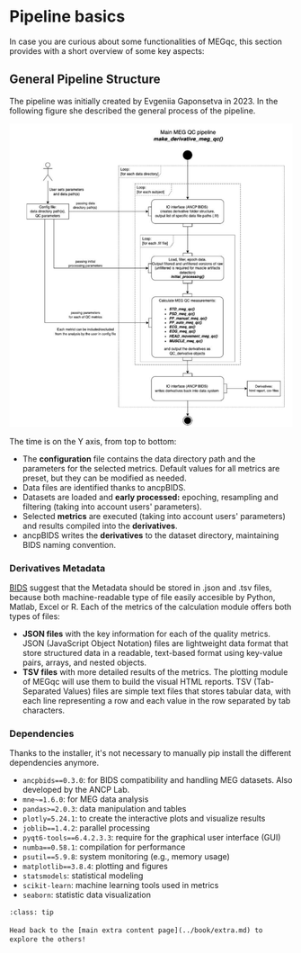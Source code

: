 # Pipeline basics

In case you are curious about some functionalities of MEGqc, this section provides with a short overview of some key aspects:

## General Pipeline Structure
The pipeline was initially created by Evgeniia Gaponsetva in 2023. In the following figure she described the general process of the pipeline.

![Pipeline](../static/pipeline.png)

The time is on the Y axis, from top to bottom: 

- The **configuration** file contains the data directory path and the parameters for the selected metrics. Default values for all metrics are preset, but they can be modified as needed.
- Data files are identified thanks to ancpBIDS.
- Datasets are loaded and **early processed:** epoching, resampling and filtering (taking into account users' parameters).
- Selected **metrics** are executed (taking into account users' parameters) and results compiled into the **derivatives**.
- ancpBIDS writes the **derivatives** to the dataset directory, maintaining BIDS naming convention.

### Derivatives Metadata
[BIDS](./bids.md) suggest that the Metadata should be stored in .json and .tsv files, because both machine-readable type of file easily accesible by Python, Matlab, Excel or R. Each of the metrics of the calculation module offers both types of files:

* **JSON files** with the key information for each of the quality metrics. JSON (JavaScript Object Notation) files are lightweight data format that store structured data in a readable, text-based format using key-value pairs, arrays, and nested objects.
* **TSV files** with more detailed results of the metrics. The plotting module of MEGqc will use them to build the visual HTML reports. TSV (Tab-Separated Values) files are simple text files that stores tabular data, with each line representing a row and each value in the row separated by tab characters.

### Dependencies
Thanks to the installer, it's not necessary to manually pip install the different dependencies anymore.
- `ancpbids==0.3.0`: for BIDS compatibility and handling MEG datasets. Also developed by the ANCP Lab.
- `mne~=1.6.0`: for MEG data analysis
- `pandas>=2.0.3`: data manipulation and tables
- `plotly=5.24.1`: to create the interactive plots and visualize results
- `joblib==1.4.2`: parallel processing
- `pyqt6-tools==6.4.2.3.3`: require for the graphical user interface (GUI)
- `numba==0.58.1`: compilation for performance
- `psutil==5.9.8`: system monitoring (e.g., memory usage)
- `matplotlib==3.8.4`: plotting and figures
- `statsmodels`: statistical modeling
- `scikit-learn`: machine learning tools used in metrics
- `seaborn`: statistic data visualization



```{admonition} Want to check more extra content?
:class: tip

Head back to the [main extra content page](../book/extra.md) to explore the others!

``` 
